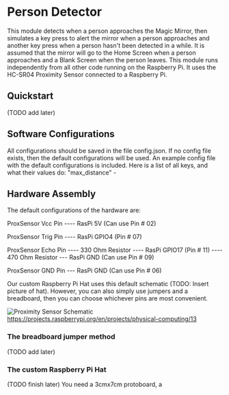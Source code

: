 # Person Detector
This module detects when a person approaches the Magic Mirror, then simulates a key press to alert the mirror when a person approaches and another key press when a person hasn't been detected in a while. It is assumed that the mirror will go to the Home Screen when a person approaches and a Blank Screen when the person leaves.
This module runs independently from all other code running on the Raspberry Pi. It uses the HC-SR04 Proximity Sensor connected to a Raspberry Pi. 

## Quickstart
(TODO add later)

## Software Configurations
All configurations should be saved in the file config.json. If no config file exists, then the default configurations will be used. An example config file with the default configurations is included.
Here is a list of all keys, and what their values do:
"max_distance" - 

## Hardware Assembly
The default configurations of the hardware are:

ProxSensor Vcc Pin ---- RasPi 5V (Can use Pin # 02)

ProxSensor Trig Pin ---- RasPi GPIO4 (Pin # 07)

ProxSensor Echo Pin ---- 330 Ohm Resistor ---- RasPi GPIO17 (Pin # 11) ---- 470 Ohm Resistor --- RasPi GND (Can use Pin # 09)

ProxSensor GND Pin --- RasPi GND (Can use Pin # 06)

Our custom Raspberry Pi Hat uses this default schematic (TODO: Insert picture of hat). However, you can also simply use jumpers and a breadboard, then you can choose whichever pins are most convenient.

![Proximity Sensor Schematic](https://projects-static.raspberrypi.org/projects/physical-computing/5df9593a3ce6f0df1ad3c39a73c3434f7ee70481/en/images/wiring-uds.png)
https://projects.raspberrypi.org/en/projects/physical-computing/13

### The breadboard jumper method
(TODO add later)

### The custom Raspberry Pi Hat
(TODO finish later) You need a 3cmx7cm protoboard, a 